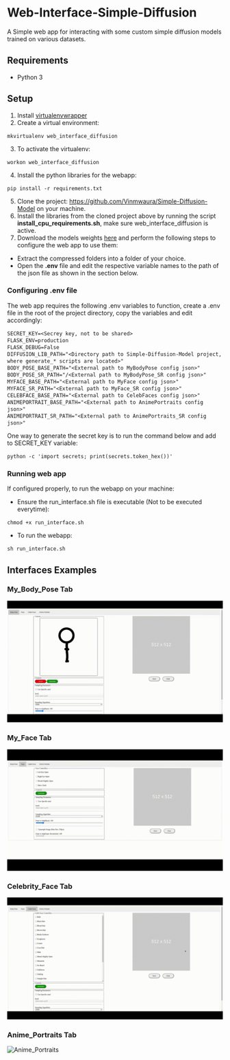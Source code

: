 # Web-Interface-Simple-Diffusion
A Simple web app for interacting with some custom simple diffusion models trained on various datasets.

## Requirements
+ Python 3

## Setup
1. Install [virtualenvwrapper](https://virtualenvwrapper.readthedocs.io/en/latest/)
2. Create a virtual environment:
```
mkvirtualenv web_interface_diffusion
```
3. To activate the virtualenv:
```
workon web_interface_diffusion
```
4. Install the python libraries for the webapp:
```
pip install -r requirements.txt
```
5. Clone the project: https://github.com/Vinmwaura/Simple-Diffusion-Model on your machine.
6. Install the libraries from the cloned project above by running the script **install_cpu_requirements.sh**, make sure web_interface_diffusion is active.
7. Download the models weights [here](https://huggingface.co/VinML/Custom-Simple-Diffusion-Model) and perform the following steps to configure the web app to use them:
+ Extract the compressed folders into a folder of your choice.
+ Open the **.env** file and edit the respective variable names to the path of the json file as shown in the section below.

### Configuring .env file
The web app requires the following .env variables to function, create a .env file in the root of the project directory, copy the variables and edit accordingly:
```
SECRET_KEY=<Secrey key, not to be shared>
FLASK_ENV=production
FLASK_DEBUG=False
DIFFUSION_LIB_PATH="<Directory path to Simple-Diffusion-Model project, where generate_* scripts are located>"
BODY_POSE_BASE_PATH="<External path to MyBodyPose config json>"
BODY_POSE_SR_PATH="/<External path to MyBodyPose_SR config json>"
MYFACE_BASE_PATH="<External path to MyFace config json>"
MYFACE_SR_PATH="<External path to MyFace_SR config json>"
CELEBFACE_BASE_PATH="<External path to CelebFaces config json>"
ANIMEPORTRAIT_BASE_PATH="<External path to AnimePortraits config json>"
ANIMEPORTRAIT_SR_PATH="<External path to AnimePortraits_SR config json>"
```

One way to generate the secret key is to run the command below and add to SECRET_KEY variable:
```
python -c 'import secrets; print(secrets.token_hex())'
```

### Running web app
If configured properly, to run the webapp on your machine:
+ Ensure the run_interface.sh file is executable (Not to be executed everytime):
```
chmod +x run_interface.sh
```
+ To run the webapp:
```
sh run_interface.sh
```

## Interfaces Examples
### My_Body_Pose Tab
![Body_Pose](./assets/BodyPoses.gif)

### My_Face Tab
![Face](./assets/Face.gif)

### Celebrity_Face Tab
![Celebrity_Faces](./assets/Celeb_Face.gif)

### Anime_Portraits Tab
![Anime_Portraits](./assets/Anime_Portraits.gif)
